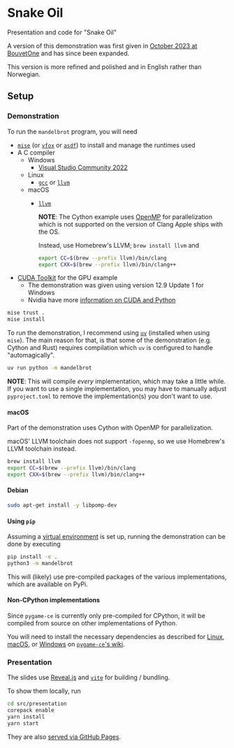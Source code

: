 # Snake Oil

Presentation and code for "Snake Oil"

A version of this demonstration was first given in [October 2023 at BouvetOne](https://github.com/sindre-nistad/bouvet-one-2023-oktober-slange-olje) and has since been expanded.

This version is more refined and polished and in English rather than Norwegian.

## Setup

### Demonstration

To run the `mandelbrot` program, you will need
* [`mise`](https://mise.jdx.dev/getting-started.htmlvfox) (or [`vfox`](https://vfox.dev/guides/quick-start.html) or [`asdf`](https://asdf-vm.com/guide/getting-started.html)) to install and manage the runtimes used
* A C compiler
  * Windows
    * [Visual Studio Community 2022](https://visualstudio.microsoft.com/vs/community/)
  * Linux
    * [`gcc`](https://gcc.gnu.org/) or [`llvm`](https://llvm.org/)
  * macOS
    * [`llvm`](https://llvm.org/)

      **NOTE**: The Cython example uses [OpenMP](https://www.openmp.org/) for parallelization which is not supported on the version of Clang Apple ships with the OS.

      Instead, use Homebrew's LLVM; `brew install llvm` and
      ```bash
      export CC=$(brew --prefix llvm)/bin/clang
      export CXX=$(brew --prefix llvm)/bin/clang++
      ```
* [CUDA Toolkit](https://developer.nvidia.com/cuda-toolkit) for the GPU example
  * The demonstration was given using version 12.9 Update 1 for Windows
  * Nvidia have more [information on CUDA and Python](https://developer.nvidia.com/how-to-cuda-python)

```bash
mise trust .
mise install
```

To run the demonstration, I recommend using [`uv`](https://docs.astral.sh/uv/getting-started/installation/) (installed when using `mise`).
The main reason for that, is that some of the demonstration (e.g. Cython and Rust) requires compilation which `uv` is configured to handle "automagically".

```bash
uv run python -m mandelbrot
```

**NOTE**: This will compile _every_ implementation, which may take a little while.
If you want to use a single implementation, you may have to manually adjust `pyproject.toml` to remove the implementation(s) you don't want to use.

#### macOS
Part of the demonstration uses Cython with OpenMP for parallelization.

macOS' LLVM toolchain does not support `-fopenmp`, so we use Homebrew's LLVM toolchain instead.

```bash
brew install llvm
export CC=$(brew --prefix llvm)/bin/clang
export CXX=$(brew --prefix llvm)/bin/clang++
```

#### Debian

```bash
sudo apt-get install -y libpomp-dev
```

#### Using `pip`
Assuming a [virtual environment](https://docs.python.org/3/library/venv.html#creating-virtual-environments) is set up,
running the demonstration can be done by executing

```bash
pip install -e .
python3 -m mandelbrot
```

This will (likely) use pre-compiled packages of the various implementations, which are available on PyPi.

#### Non-CPython implementations

Since `pygame-ce` is currently only pre-compiled for CPython, it will be compiled from source on other implementations of Python.

You will need to install the necessary dependencies as described for [Linux](https://github.com/pygame-community/pygame-ce/wiki/Compiling-on-Linux#1-install-the-dependencies), [macOS](https://github.com/pygame-community/pygame-ce/wiki/Compiling-on-macOS), or [Windows](https://github.com/pygame-community/pygame-ce/wiki/Compiling-on-Windows) on [`pygame-ce`'s wiki](https://github.com/pygame-community/pygame-ce/wiki).


### Presentation

The slides use [Reveal.js](https://revealjs.com) and [`vite`](https://vite.dev) for building / bundling.

To show them locally, run
```bash
cd src/presentation
corepack enable
yarn install
yarn start
```

They are also [served via GitHub Pages](https://sindre-nistad.github.io/snake-oil/).
